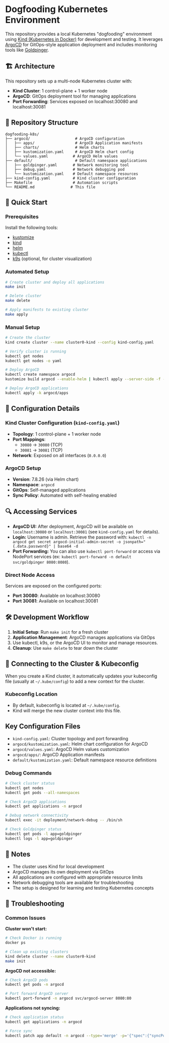 # Dogfooding Kubernetes Environment

This repository provides a local Kubernetes "dogfooding" environment using [Kind (Kubernetes in Docker)](https://kind.sigs.k8s.io/) for development and testing. It leverages [ArgoCD](https://argo-cd.readthedocs.io/) for GitOps-style application deployment and includes monitoring tools like [Goldpinger](https://github.com/bloomberg/goldpinger).

## 🏗️ Architecture

This repository sets up a multi-node Kubernetes cluster with:

- **Kind Cluster**: 1 control-plane + 1 worker node
- **ArgoCD**: GitOps deployment tool for managing applications
- **Port Forwarding**: Services exposed on localhost:30080 and localhost:30081

## 📁 Repository Structure

```
dogfooding-k8s/
├── argocd/                    # ArgoCD configuration
│   ├── apps/                  # ArgoCD Application manifests
│   ├── charts/                # Helm charts
│   ├── kustomization.yaml     # ArgoCD Helm chart config
│   └── values.yaml           # ArgoCD Helm values
├── default/                   # Default namespace applications
│   ├── goldpinger.yaml       # Network monitoring tool
│   ├── debug.yaml            # Network debugging pod
│   └── kustomization.yaml    # Default namespace resources
├── kind-config.yaml          # Kind cluster configuration
├── Makefile                  # Automation scripts
└── README.md                # This file
```

## 🚀 Quick Start

### Prerequisites

Install the following tools:
- [kustomize](https://kubectl.docs.kubernetes.io/installation/kustomize/)
- [kind](https://kind.sigs.k8s.io/)
- [helm](https://helm.sh/)
- [kubectl](https://kubernetes.io/docs/tasks/tools/)
- [k9s](https://k9scli.io/) (optional, for cluster visualization)

### Automated Setup

```bash
# Create cluster and deploy all applications
make init

# Delete cluster
make delete

# Apply manifests to existing cluster
make apply
```

### Manual Setup

```bash
# Create the cluster
kind create cluster --name cluster0-kind --config kind-config.yaml

# Verify cluster is running
kubectl get nodes
kubectl get nodes -o yaml

# Deploy ArgoCD
kubectl create namespace argocd
kustomize build argocd --enable-helm | kubectl apply --server-side -f -

# Deploy ArgoCD applications
kubectl apply -k argocd/apps
```

## 🔧 Configuration Details

### Kind Cluster Configuration (`kind-config.yaml`)

- **Topology**: 1 control-plane + 1 worker node
- **Port Mappings**: 
  - `30080` → `30080` (TCP)
  - `30081` → `30081` (TCP)
- **Network**: Exposed on all interfaces (`0.0.0.0`)

### ArgoCD Setup

- **Version**: 7.8.26 (via Helm chart)
- **Namespace**: `argocd`
- **GitOps**: Self-managed applications
- **Sync Policy**: Automated with self-healing enabled

## 🔍 Accessing Services
- **ArgoCD UI:** After deployment, ArgoCD will be available on `localhost:30080` or `localhost:30081` (see `kind-config.yaml` for details).
- **Login:** Username is admin. Retrieve the password with: `kubectl -n argocd get secret argocd-initial-admin-secret -o jsonpath="{.data.password}" | base64 -d`
- **Port Forwarding:** You can also use `kubectl port-forward` or access via NodePort services (ex: `kubectl port-forward -n default svc/goldpinger 8080:8080`).

### Direct Node Access

Services are exposed on the configured ports:
- **Port 30080**: Available on localhost:30080
- **Port 30081**: Available on localhost:30081

## 🛠️ Development Workflow

1. **Initial Setup**: Run `make init` for a fresh cluster
2. **Application Management**: ArgoCD manages applications via GitOps
3. Use kubectl, k9s, or the ArgoCD UI to monitor and manage resources.
4. **Cleanup**: Use `make delete` to tear down the cluster

## 🔗 Connecting to the Cluster & Kubeconfig

When you create a Kind cluster, it automatically updates your kubeconfig file (usually at `~/.kube/config`) to add a new context for the cluster.

### Kubeconfig Location
- By default, kubeconfig is located at `~/.kube/config`.
- Kind will merge the new cluster context into this file.

## Key Configuration Files
- `kind-config.yaml`: Cluster topology and port forwarding
- `argocd/kustomization.yaml`: Helm chart configuration for ArgoCD
- `argocd/values.yaml`: ArgoCD Helm values customization
- `argocd/apps/`: ArgoCD Application manifests
- `default/kustomization.yaml`: Default namespace resource definitions

### Debug Commands
```bash
# Check cluster status
kubectl get nodes
kubectl get pods --all-namespaces

# Check ArgoCD applications
kubectl get applications -n argocd

# Debug network connectivity
kubectl exec -it deployment/network-debug -- /bin/sh

# Check Goldpinger status
kubectl get pods -l app=goldpinger
kubectl logs -l app=goldpinger
```

## 📝 Notes
- The cluster uses Kind for local development
- ArgoCD manages its own deployment via GitOps
- All applications are configured with appropriate resource limits
- Network debugging tools are available for troubleshooting
- The setup is designed for learning and testing Kubernetes concepts

## 🐛 Troubleshooting

### Common Issues

**Cluster won't start:**
```bash
# Check Docker is running
docker ps

# Clean up existing clusters
kind delete cluster --name cluster0-kind
make init
```

**ArgoCD not accessible:**
```bash
# Check ArgoCD pods
kubectl get pods -n argocd

# Port forward ArgoCD server
kubectl port-forward -n argocd svc/argocd-server 8080:80
```

**Applications not syncing:**
```bash
# Check application status
kubectl get applications -n argocd

# Force sync
kubectl patch app default -n argocd --type='merge' -p='{"spec":{"syncPolicy":{"automated":{"prune":true,"selfHeal":true}}}}'
```